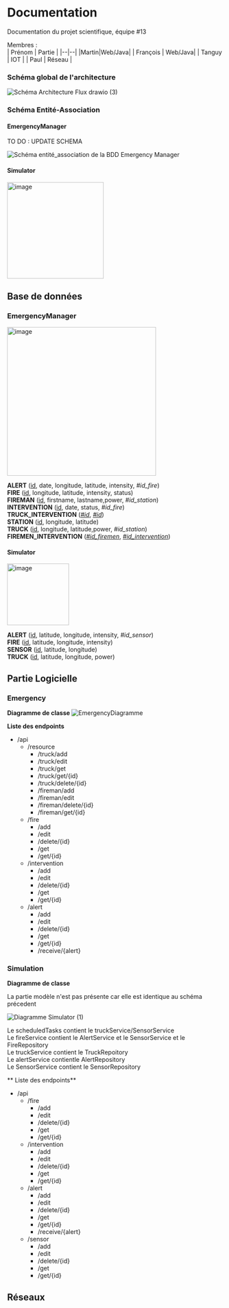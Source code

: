 
# Documentation

Documentation du projet scientifique, équipe #13

Membres :  
| Prénom | Partie |
|--|--|
|Martin|Web/Java|
| François | Web/Java|
| Tanguy | IOT |
| Paul | Réseau |

### Schéma global de l'architecture

![Schéma Architecture   Flux drawio (3)](https://user-images.githubusercontent.com/57757196/206454879-7eb72521-6e4c-419a-bbe5-569a15b16526.png)

### Schéma Entité-Association

#### EmergencyManager

TO DO : UPDATE SCHEMA

![Schéma entité_association de la BDD Emergency Manager](https://user-images.githubusercontent.com/102656423/206508251-797f42bf-31cb-4f91-b98b-5bb9cc6441f2.svg)

#### Simulator

<img width="225" alt="image" src="https://user-images.githubusercontent.com/102656423/206662008-acfe5e7b-2f02-405a-bcc6-d5304d5baf70.png">


## Base de données

### EmergencyManager
<img width="347" alt="image" src="https://user-images.githubusercontent.com/102656423/206653865-c0e83d61-f12b-48e8-9345-2f98a8593e85.png">


**ALERT** (<ins>id</ins>, date, longitude, latitude, intensity, _#id_fire_)<br>
**FIRE** (<ins>id</ins>, longitude, latitude, intensity, status)<br>
**FIREMAN** (<ins>id</ins>, firstname, lastname,power, _#id_station_)<br>
**INTERVENTION** (<ins>id</ins>, date, status, _#id_fire_)<br>
**TRUCK_INTERVENTION** (<ins>_#id_</ins>, <ins>_#id_</ins>)<br>
**STATION** (<ins>id</ins>, longitude, latitude)<br>
**TRUCK** (<ins>id</ins>, longitude, latitude,power, _#id_station_)<br>
**FIREMEN_INTERVENTION** (<ins>_#id_firemen_</ins>, <ins>_#id_intervention_</ins>)

#### Simulator
<img width="144" alt="image" src="https://user-images.githubusercontent.com/102656423/206661907-30815975-cec1-4326-aadb-6dd3ae3b9251.png">

**ALERT** (<ins>id</ins>, latitude, longitude, intensity, _#id_sensor_)<br>
**FIRE** (<ins>id</ins>, latitude, longitude, intensity)<br>
**SENSOR** (<ins>id</ins>, latitude, longitude)<br>
**TRUCK** (<ins>id</ins>, latitude, longitude, power)<br>

## Partie Logicielle

### Emergency

**Diagramme de classe**
![EmergencyDiagramme](https://user-images.githubusercontent.com/57757196/207066035-eefa3490-0d8c-4e06-bf71-d56f31950ff0.png)

**Liste des endpoints**

- /api
  - /resource
    - /truck/add
    - /truck/edit
    - /truck/get
    - /truck/get/{id}
    - /truck/delete/{id}
    - /fireman/add
    - /fireman/edit
    - /fireman/delete/{id}
    - /fireman/get/{id}
  - /fire
    - /add
    - /edit
    - /delete/{id}
    - /get
    - /get/{id}
  - /intervention
    - /add
    - /edit
    - /delete/{id}
    - /get
    - /get/{id}
  - /alert
    - /add
    - /edit
    - /delete/{id}
    - /get
    - /get/{id}
    - /receive/{alert}

### Simulation

**Diagramme de classe**

La partie modèle n'est pas présente car elle est identique au schéma précedent

![Diagramme Simulator (1)](https://user-images.githubusercontent.com/57757196/207084172-7f79f48d-6288-40b5-a831-59bf83093585.png)

Le scheduledTasks contient le truckService/SensorService  
Le fireService contient le AlertService et le SensorService et le FireRepository  
Le truckService contient le TruckRepoitory  
Le alertService contientle AlertRepository  
Le SensorService contient le SensorRepository  

** Liste des endpoints**

- /api
  - /fire
    - /add
    - /edit
    - /delete/{id}
    - /get
    - /get/{id}
  - /intervention
    - /add
    - /edit
    - /delete/{id}
    - /get
    - /get/{id}
  - /alert
    - /add
    - /edit
    - /delete/{id}
    - /get
    - /get/{id}
    - /receive/{alert}
  - /sensor
    - /add
    - /edit
    - /delete/{id}
    - /get
    - /get/{id}

## Réseaux
